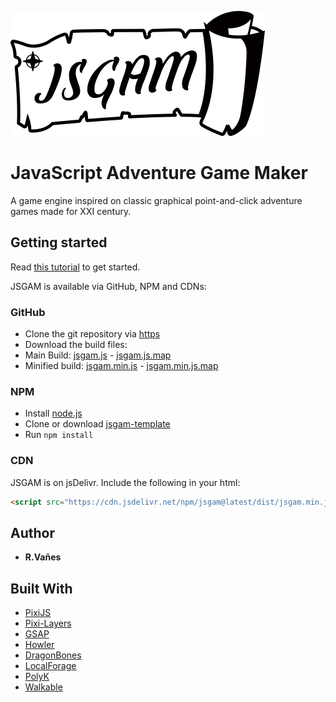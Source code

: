 ![](logo/jsgamLogo.png)
# JavaScript Adventure Game Maker

A game engine inspired on classic graphical point-and-click adventure games made for XXI century.

## Getting started
Read [this tutorial](https://kreezii.github.io/jsgam/docs.html) to get started.

JSGAM is available via GitHub, NPM and CDNs:

### GitHub
- Clone the git repository via [https](https://github.com/kreezii/jsgam.git)
- Download the build files:
 - Main Build: [jsgam.js](https://github.com/kreezii/jsgam/blob/master/dist/jsgam.js) - [jsgam.js.map](https://github.com/kreezii/jsgam/blob/master/dist/jsgam.js.map)
 - Minified build: [jsgam.min.js](https://github.com/kreezii/jsgam/blob/master/dist/jsgam.min.js) - [jsgam.min.js.map](https://github.com/kreezii/jsgam/blob/master/dist/jsgam.min.js.map)

### NPM
- Install [node.js](https://nodejs.org)
- Clone or download [jsgam-template](https://github.com/kreezii/jsgam-template)
- Run ```npm install```

### CDN
JSGAM is on jsDelivr. Include the following in your html:
```html
<script src="https://cdn.jsdelivr.net/npm/jsgam@latest/dist/jsgam.min.js"></script>
```

## Author

* **R.Vañes**

## Built With

* [PixiJS](http://www.pixijs.com/)
* [Pixi-Layers](https://github.com/pixijs/pixi-display)
* [GSAP](https://greensock.com/gsap)
* [Howler](https://howlerjs.com/)
* [DragonBones](http://dragonbones.com/)
* [LocalForage](https://github.com/localForage/localForage)
* [PolyK](http://polyk.ivank.net/)
* [Walkable](https://github.com/implicit-invocation/walkable)
